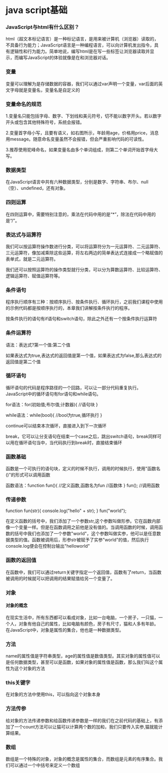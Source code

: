 # java script基础
### JavaScript与html有什么区别？
html（超文本标记语言）是一种标记语言，是用来被计算机（浏览器）读取的，不具备行为能力；JavaScript语言是一种编程语言，可以向计算机发出指令，具有逻辑性和行为能力。简单地说，编写html是在写一些标签让浏览器读取并显示，而编写JavaScript的体验就像是在和浏览器对话。
### 变量
变量可以理解为是存储数据的容器，我们可以通过var声明一个变量，var后面的英文字母就是变量名，变量名是自定义的
### 变量命名的规范
1.变量名只能包括字母、数字、下划线和美元符号，切不能以数字开头。若以数字开头或包含其他特殊符号，系统会报错。

2.变量首字母小写，且要有语义，如右图所示，年龄用age，价格用price，消息用message。随意命名变量虽然不会报错，但会严重影响代码的可读性。

3.推荐使用驼峰命名，如果变量名由多个单词组成，则第二个单词开始首字母大写。
### 数据类型
在JavaScript语言中共有六种数据类型，分别是数字、字符串、布尔、null（空）、undefined，还有对象。
### 四则运算
在四则运算中，需要特别注意的，乘法在代码中用的是“*”，除法在代码中用的是“/”。
### 表达式与运算符
我们可以按运算符操作数进行分类，可以将运算符分为一元运算符、二元运算符、三元运算符，像加减乘除这些运算，将左右两边的简单表达式连接成一个略赋值的表单式，就是二元运算符。

我们还可以按照运算符的操作类型就行分类，可以分为算数运算符、比较运算符、逻辑运算符、赋值运算符等。
### 条件语句
程序执行顺序有三种：按顺序执行、按条件执行、循环执行，之前我们课程中使用的示例代码都是按顺序执行的，本章我们讲解按条件执行的程序。

按条件执行的语句有if语句和switch语句，除此之外还有一个按条件执行运算符
### 条件运算符
语法：表达式?第一个值:第二个值

如果表达式为true,表达式的返回值是第一个值，如果表达式为false,那么表达式的返回值是第二个值
### 循环语句
循环语句的代码是程序路径的一个回路，可以让一部分代码重复执行。JavaScript中的循环语句有for语句和while语句。

for语法：for(初始值;布尔值;计数器){
    //语句块
}

while语法：while(bool){
    //bool为true,循环执行
}

continue可以结束本次循环，直接进入到下一次循环

break，它可以让分支语句在结束一个case之后，跳出switch语句，break同样可以用在循环语句当中，当代码执行到break时，直接结束循环
### 函数基础
函数是一个可执行的语句块，定义的时候不执行，调用的时候执行，使用"函数名()"的形式可以调用函数

函数语法：function fun(){   //定义函数,函数名为fun
    //函数体
}
fun();            //调用函数
### 传递参数
function fun(str){
    console.log("hello" + str);
}
fun("world");

在定义函数的括号中，我们添加了一个参数str,这个参数叫做形参。它在函数内部像一个变量一样。但是在函数调用之前他是没有值的。当调用函数的时候，调用函数的括号中我们也添加了一个参数"world"，这个参数叫做实参，他可以是任意数据类型的值。函数被调用后，形参str被赋予了实参"world"的值，然后执行console.log便会在控制台输出"helloworld"
### 函数的返回值
在函数中，我们可以通过return关键字指定一个返回值，函数有了return，当函数被调用的时候就可以把调用的结果赋值给另一个变量了。
### 对象
#### 对象的概念
在现实生活中，所有东西都可以看成对象，比如一台电脑，一个房子，一只猫，一个人，对象有他自己的属性，比如电脑有颜色，房子有尺寸，猫和人多有年龄。
在JavaScript中，对象是属性的集合，他也是一种数据类型。
### 方法
name的属性值是字符串类型，age的属性值是数值类型。其实对象的属性值可以是任何数据类型，甚至可以是函数，如果对象的属性值是函数，那么我们叫这个属性为这个对象的方法
### this关键字
在对象的方法中使用this，可以指向这个对象本身
### 方法传参
给对象的方法传递参数和给函数传递参数是一样的我们在之前代码的基础上，有添加了一个count方法可以让猫可以计算两个数的加和，我们只要传入实参,猫就能计算结果。
### 数组
数组是一个特殊的对象，对象的概念是属性的集合，而数组是元素的有序集合。我们可以通过一个中括号来定义一个数组